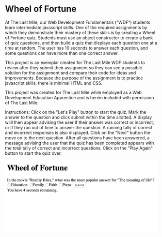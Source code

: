 # Wheel of Fortune

At The Last Mile, our Web Development Fundamentals ("WDF") students learn intermediate javascript skills. One of the required assignments by which they demonstrate their mastery of these skills is by creating a Wheel of Fortune quiz.  Students must use an object constructor to create a bank of quiz questions, and then build a quiz that displays each question one at a time at random.  The user has 10 seconds to answer each question, and some questions can have more than one correct answer.

This project is an exemplar created for The Last Mile WDF students to review after they submit their assignment so they can see a possible solution for the assignment and compare their code for ideas and improvements.  Because the purpose of the assignment is to practice javascript skills, there is minimal HTML and CSS.  

This project was created for The Last Mile while employed as a Web Development Education Apprentice and is herein included with permission of The Last Mile.  

Instructions:
Click on the "Let's Play" button to start the quiz.  Mark the answer to the question and click submit within the time allotted.  A display wiill then appear advising the user if their answer was correct or incorrect, or if they ran out of time to answer the question.  A running tally of correct and incorrect responses is also displayed.  Click on the "Next" button the move on to the next question.  After all questions have been answered, a message advising the user that the quiz has been completed appears with the total tally of correct and incorrect questions.  Click on the "Play Again" button to start the quiz over.


![Screenshot](images/wheelOfFortuneSample.png?raw=true "wheelOfFortuneSample")